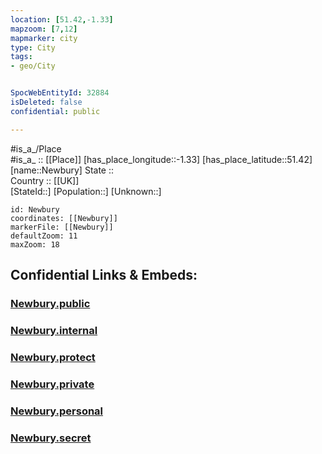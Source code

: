 ```yaml
---
location: [51.42,-1.33] 
mapzoom: [7,12] 
mapmarker: city 
type: City
tags:
- geo/City


SpocWebEntityId: 32884
isDeleted: false
confidential: public

---
```

#is_a_/Place  
#is_a_ :: [[Place]] 
[has_place_longitude::-1.33] 
[has_place_latitude::51.42] 
[name::Newbury] 
State ::  
Country :: [[UK]]  
[StateId::] 
[Population::] 
[Unknown::] 


```leaflet
id: Newbury
coordinates: [[Newbury]] 
markerFile: [[Newbury]] 
defaultZoom: 11 
maxZoom: 18
```


## Confidential Links & Embeds: 

### [Newbury.public](/_public/\Earth\Continent\Europe\Europe~North\UK\England\Regions~England\South_East_England\Berkshire,County\Berkshire~West\cities~Berkshire~WestNewbury.public.md) 

### [Newbury.internal](/_internal/\Earth\Continent\Europe\Europe~North\UK\England\Regions~England\South_East_England\Berkshire,County\Berkshire~West\cities~Berkshire~WestNewbury.internal.md) 

### [Newbury.protect](/_protect/\Earth\Continent\Europe\Europe~North\UK\England\Regions~England\South_East_England\Berkshire,County\Berkshire~West\cities~Berkshire~WestNewbury.protect.md) 

### [Newbury.private](/_private/\Earth\Continent\Europe\Europe~North\UK\England\Regions~England\South_East_England\Berkshire,County\Berkshire~West\cities~Berkshire~WestNewbury.private.md) 

### [Newbury.personal](/_personal/\Earth\Continent\Europe\Europe~North\UK\England\Regions~England\South_East_England\Berkshire,County\Berkshire~West\cities~Berkshire~WestNewbury.personal.md) 

### [Newbury.secret](/_secret/\Earth\Continent\Europe\Europe~North\UK\England\Regions~England\South_East_England\Berkshire,County\Berkshire~West\cities~Berkshire~WestNewbury.secret.md)

